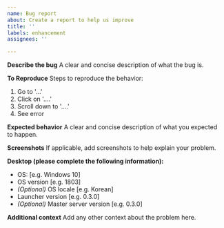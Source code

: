 ```yaml
---
name: Bug report
about: Create a report to help us improve
title: ''
labels: enhancement
assignees: ''

---
```


**Describe the bug**
A clear and concise description of what the bug is.

**To Reproduce**
Steps to reproduce the behavior:
1. Go to '...'
2. Click on '....'
3. Scroll down to '....'
4. See error

**Expected behavior**
A clear and concise description of what you expected to happen.

**Screenshots**
If applicable, add screenshots to help explain your problem.

**Desktop (please complete the following information):**
 - OS: [e.g. Windows 10]
 - OS version [e.g. 1803]
 - *(Optional)* OS locale [e.g. Korean]
 - Launcher version [e.g. 0.3.0]
 - *(Optional)* Master server version [e.g. 0.3.0]

**Additional context**
Add any other context about the problem here.
